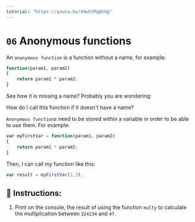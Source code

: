 ```yaml
---
tutorial: "https://youtu.be/44wVJMqQnUg"
---
```


# `06` Anonymous functions

An `anonymous function` is a function without a name, for example:

```js
function(param1, param2)
{
    return param1 * param2;
}
```
See how it is missing a name? Probably you are wondering:

 How do I call this function if it doesn't have a name?

`Anonymous function`s need to be stored within a variable in order to be able to use them. For example:

```js
var myFirstVar = function(param1, param2)
{
    return param1 * param2;
}
```
Then, I can call my function like this:
```js
var result = myFirstVar(2,3);
```
## 📝 Instructions:

1. Print on the console, the result of using the function `multy` to calculate the multiplication between `324234` and `47`.